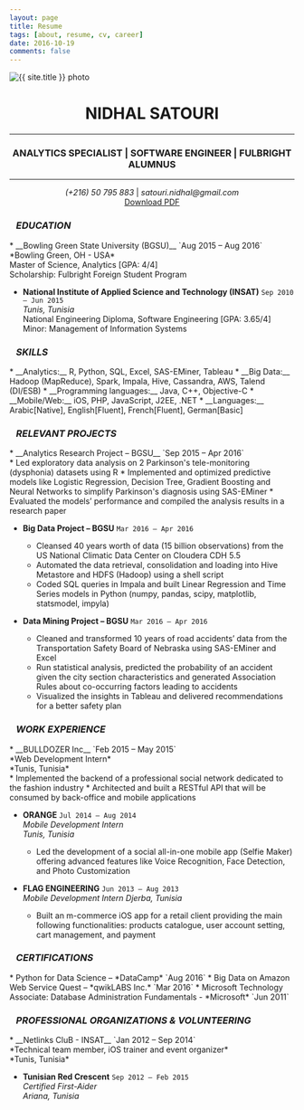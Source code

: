 ```yaml
---
layout: page
title: Resume
tags: [about, resume, cv, career]
date: 2016-10-19
comments: false
---
```


<img src="{{ site.url }}/{{ site.author_photo }}" alt="{{ site.title }} photo" style="text-align:center" class="img-circle animated rotateIn" style='border:6px solid #c0c0c0'>
<h1 style="text-align:center">NIDHAL SATOURI</h1>
<hr>
<h3 style="text-align:center">ANALYTICS SPECIALIST | SOFTWARE ENGINEER | FULBRIGHT ALUMNUS</h3>
<hr>
<p style="text-align:center">
<i>(+216) 50 795 883</i> | <i>satouri.nidhal@gmail.com</i><br>
<a href="{{ site.url }}/assets/resume.pdf" class="button" download target="_blank"><i class="fa fa-download"></i>Download PDF</a>
</p>

<h3><i class="fa fa-graduation-cap" aria-hidden="true">&nbsp;&nbsp;&nbsp;EDUCATION</i></h3>
* __Bowling Green State University (BGSU)__ `Aug 2015 – Aug 2016`<br/>
*Bowling Green, OH - USA*<br/>
Master of Science, Analytics [GPA: 4/4]<br/>
Scholarship: Fulbright Foreign Student Program<br/>

* __National Institute of Applied Science and Technology (INSAT)__  `Sep 2010 – Jun 2015`<br/>
*Tunis, Tunisia*<br/>
National Engineering Diploma, Software Engineering [GPA: 3.65/4]<br/>
Minor: Management of Information Systems<br/>

<h3><i class="fa fa-cogs" aria-hidden="true">&nbsp;&nbsp;&nbsp;SKILLS</i></h3>  
* __Analytics:__ R, Python, SQL, Excel, SAS-EMiner, Tableau
* __Big Data:__ Hadoop (MapReduce), Spark, Impala, Hive, Cassandra, AWS, Talend (DI/ESB)
* __Programming languages:__ Java, C++, Objective-C
* __Mobile/Web:__ iOS, PHP, JavaScript, J2EE, .NET
* __Languages:__ Arabic[Native], English[Fluent], French[Fluent], German[Basic]

<h3><i class="fa fa-diamond" aria-hidden="true">&nbsp;&nbsp;&nbsp;RELEVANT PROJECTS</i></h3>
* __Analytics Research Project – BGSU__ `Sep 2015 – Apr 2016`<br/>
    * Led exploratory data analysis on 2 Parkinson's tele-monitoring (dysphonia) datasets using R 
    * Implemented and optimized predictive models like Logistic Regression, Decision Tree, Gradient Boosting and Neural Networks to  simplify Parkinson's diagnosis using SAS-EMiner
    * Evaluated the models’ performance and compiled the analysis results in a research paper

* __Big Data Project – BGSU__ `Mar 2016 – Apr 2016`<br/>
    * Cleansed 40 years worth of data (15 billion observations) from the US National Climatic Data Center on Cloudera CDH 5.5
    * Automated the data retrieval, consolidation and loading into Hive Metastore and HDFS (Hadoop) using a shell script
    * Coded SQL queries in Impala and built Linear Regression and Time Series models in Python (numpy, pandas, scipy, matplotlib, statsmodel, impyla) 

* __Data Mining Project – BGSU__ `Mar 2016 – Apr 2016`<br/>
    * Cleaned and transformed 10 years of road accidents’ data from the Transportation Safety Board of Nebraska using SAS-EMiner and Excel
    * Run statistical analysis, predicted the probability of an accident given the city section characteristics and generated Association Rules about co-occurring factors leading to accidents
    * Visualized the insights in Tableau and delivered recommendations for a better safety plan     

<h3><i class="fa fa-briefcase" aria-hidden="true">&nbsp;&nbsp;&nbsp;WORK EXPERIENCE</i></h3>
* <a href="https://www.bulldozerinc.com/?lang=en" target="_blank" style="text-decoration:none">__BULLDOZER Inc__ </a> `Feb 2015 – May 2015`<br/>
*Web Development Intern*<br/>
*Tunis, Tunisia*<br/>
    * Implemented the backend of a professional social network dedicated to the fashion industry 
    * Architected and built a RESTful API that will be consumed by back-office and mobile applications
            
* <a href="https://www.orange.tn" target="_blank" style="text-decoration:none">__ORANGE__ </a> `Jul 2014 – Aug 2014`<br/>
*Mobile Development Intern*<br/>
*Tunis, Tunisia*<br/>
    * Led the development of a social all-in-one mobile app (Selfie Maker) offering advanced features like Voice Recognition, Face Detection, and Photo Customization
	
* <a href="http://flag-engineering.com" target="_blank" style="text-decoration:none">__FLAG ENGINEERING__ </a> `Jun 2013 – Aug 2013`<br/>
*Mobile Development Intern* 
*Djerba, Tunisia*
    * Built an m-commerce iOS app for a retail client providing the main following functionalities: products catalogue, user account setting, cart management, and payment

<h3><i class="fa fa-certificate" aria-hidden="true">&nbsp;&nbsp;&nbsp;CERTIFICATIONS</i></h3>
* Python for Data Science – *DataCamp* `Aug 2016`                 
* Big Data on Amazon Web Service Quest – *qwikLABS Inc.* `Mar 2016` 
* Microsoft Technology Associate: Database Administration Fundamentals - *Microsoft* `Jun 2011`	

<h3><i class="fa fa-users" aria-hidden="true">&nbsp;&nbsp;&nbsp;PROFESSIONAL ORGANIZATIONS & VOLUNTEERING</i></h3>
* __Netlinks CluB - INSAT__ `Jan 2012 – Sep 2014`<br/>
*Technical team member, iOS trainer and event organizer*<br/>
*Tunis, Tunisia*

* __Tunisian Red Crescent__ `Sep 2012 – Feb 2015`<br/>
*Certified First-Aider*<br/>
*Ariana, Tunisia*
